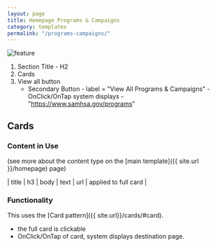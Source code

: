 ```yaml
---
layout: page
title: Homepage Programs & Campaigns
category: templates
permalink: "/programs-campaigns/"
---
```


![feature](../assets/img/homepage/programs-campaigns.png) 

1. Section Title - H2
2. Cards
3. View all button 
    - Secondary Button - label = "View All Programs & Campaigns" - OnClick/OnTap system displays - "https://www.samhsa.gov/programs"


## Cards
### Content in Use
(see more about the content type on the [main template]({{ site.url }}/homepage) page)

| title | h3
| body | text
| url | applied to full card |

### Functionality
This uses the [Card pattern]({{ site.url}}/cards/#card).
- the full card is clickable
- OnClick/OnTap of card, system displays destination page.

